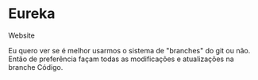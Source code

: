 # Eureka
Website

Eu quero ver se é melhor usarmos o sistema de "branches" do git ou não.
Então de preferência façam todas as modificações e atualizações na branche Código.
